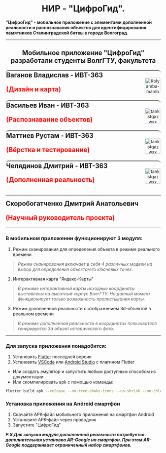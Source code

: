 <h1 align="center">НИР - "ЦифроГид".</h1>

<p style="font-weight:bold">"ЦифроГид" - мобильное приложение с элементами дополненной реальности и распознавания объектов для идентифицирования памятников Сталинградской битвы в городе Волгоград.</p>

---
<h2 align="center">
Мобильное приложение "ЦифроГид" разработали студенты ВолгГТУ, факультета 
</h2>
<div style="display:flex; align-items:center; justify-content:space-between; border-radius:10px; padding:0.1rem; border-top:3px solid grey">
<div style="display:block; font-weight:bold; font-size:1.3rem;">
<span>Ваганов Владислав - ИВТ-363</span>
<p style="color:red">(Дизайн и карта)</p>
</div>
<p align="center">
   <a href="https://github.com/VladislavGrom1"><img src="https://avatars.githubusercontent.com/u/108086934?v=4" alt="Kolyamba-mamba" width="50" height="50"> </a>
</p>
</div>
<div style="display:flex; align-items:center; justify-content:space-between; border-radius:10px; padding:0.1rem; border-top:3px solid grey">
<div align="" style="display:block; font-weight:bold; font-size:1.3rem;">
<span>Васильев Иван - ИВТ-363</span>
<p style="color:red">(Распознавание объектов)</p>
</div>
<p align="center">
    <a href="https://github.com/B-es"><img src="https://avatars.githubusercontent.com/u/104147126?v=4" alt="tankistqazwsx" width="50" height="50"> </a>
</p>
</div>
<div style="display:flex; align-items:center; justify-content:space-between; border-radius:10px; padding:0.1rem; border-top:3px solid grey">
<div style="display:block; font-weight:bold; font-size:1.3rem;">
<span>Маттиев Рустам - ИВТ-363</span>
<p style="color:red">(Вёрстка и тестирование)</p>
</div>
<p align="center">
    <a href="https://github.com/lizard222"><img src="https://avatars.githubusercontent.com/u/108584139?v=4" alt="tankistqazwsx" width="50" height="50"> </a>
</p>
</div>
<div style="display:flex; align-items:center; justify-content:space-between; border-radius:10px; padding:0.1rem; border-top:3px solid grey">
<div style="display:block; font-weight:bold; font-size:1.3rem;">
<span>Челядинов Дмитрий - ИВТ-363</span>
<p style="color:red">(Дополненная реальность)</p>
</div>
<p align="center">
    <a href="https://github.com/Chilik78"><img src="https://avatars.githubusercontent.com/u/104494266?v=4" alt="tankistqazwsx" width="50" height="50"> </a>
</p>
</div>

---

<div style="display:block; font-weight:bold; font-size:1.3rem;">
<span>Скоробогатченко Дмитрий Анатольевич</span>
<p style="color:red">(Научный руководитель проекта)</p>
</div>

---


### В мобильном приложении функционируют 3 модуля:
1) Режим сканирования для определения объекта в режиме реального времени
> _Режим сканирования включает в себя 4 различных модели на выбор для определения объекта/его ключевых точек._
2) Интерактивная карта "Яндекс-Карты"
> _В режиме интерактивной карты исходные координаты выставлены на высотный корпус ВолгГТУ. На данный момент функционирует только возможность пролистывания карты._
3) Режим дополненной реальности с отображением 3d-объектов в реальном времени
> _В режиме дополненной реальности в координатах пользователя генерируется 3d объект исторического фото._

---

### Для запуска приложения понадобится:
1) Установить [Flutter](https://docs.flutter.dev/get-started/install) последней версии
2) Установить [VSCode](https://code.visualstudio.com) или [Android Studio](https://developer.android.com/studio) с плагином Flutter
- Или создать эмулятор и запустить любым доступным способом из документации
- Или скомпилировать apk с помощью команды:
```bash
flutter build apk --release --no-tree-shake-icons --no-shrink --no-color -t lib/main.dart
```

### Установка приложения на Android смартфон
1) Скачайте APK-файл мобильного приложения на смартфон Android
2) Установите APK-файл через проводник
3) Запустите "ЦифроГид"

**_P.S Для запуска модуля дополненной реальности потребуется дополнительная установка AR-Google на смартфон. При этом AR-Google поддерживает ограниченный набор смартфонов._**


